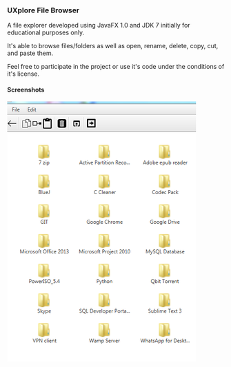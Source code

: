 <h3>UXplore File Browser</h3>
<p>A file explorer developed using JavaFX 1.0 and JDK 7 initially for educational purposes only.</p>
<p>It's able to browse files/folders as well as open, rename, delete, copy, cut, and paste them.</p>
<p>Feel free to participate in the project or use it's code under the conditions of it's license.</p>
<h4>Screenshots</h4>
<img src="images/screen1.PNG" />
